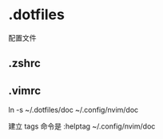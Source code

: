 # .dotfiles
配置文件

## .zshrc

## .vimrc

ln -s ~/.dotfiles/doc ~/.config/nvim/doc

建立 tags 命令是 :helptag ~/.config/nvim/doc
